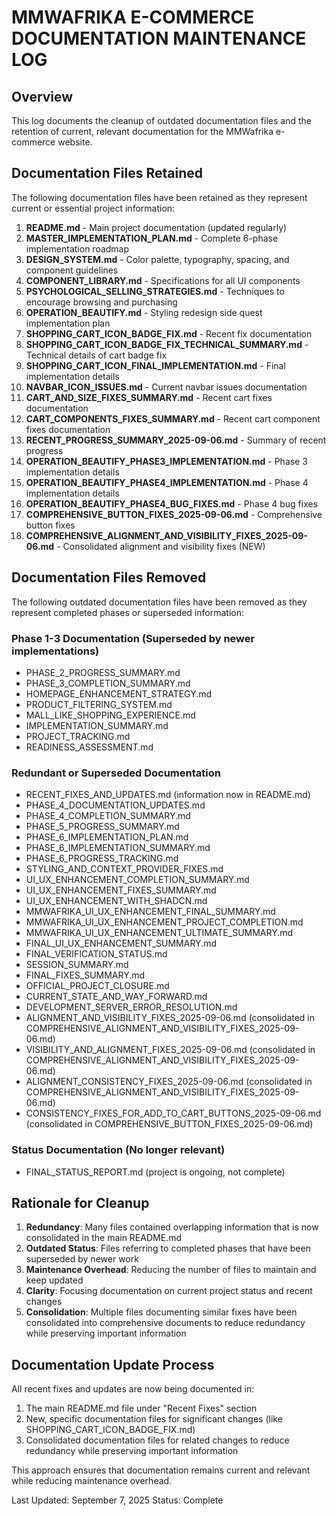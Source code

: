 # MMWAFRIKA E-COMMERCE DOCUMENTATION MAINTENANCE LOG

## Overview

This log documents the cleanup of outdated documentation files and the retention of current, relevant documentation for the MMWafrika e-commerce website.

## Documentation Files Retained

The following documentation files have been retained as they represent current or essential project information:

1. **README.md** - Main project documentation (updated regularly)
2. **MASTER_IMPLEMENTATION_PLAN.md** - Complete 6-phase implementation roadmap
3. **DESIGN_SYSTEM.md** - Color palette, typography, spacing, and component guidelines
4. **COMPONENT_LIBRARY.md** - Specifications for all UI components
5. **PSYCHOLOGICAL_SELLING_STRATEGIES.md** - Techniques to encourage browsing and purchasing
6. **OPERATION_BEAUTIFY.md** - Styling redesign side quest implementation plan
7. **SHOPPING_CART_ICON_BADGE_FIX.md** - Recent fix documentation
8. **SHOPPING_CART_ICON_BADGE_FIX_TECHNICAL_SUMMARY.md** - Technical details of cart badge fix
9. **SHOPPING_CART_ICON_FINAL_IMPLEMENTATION.md** - Final implementation details
10. **NAVBAR_ICON_ISSUES.md** - Current navbar issues documentation
11. **CART_AND_SIZE_FIXES_SUMMARY.md** - Recent cart fixes documentation
12. **CART_COMPONENTS_FIXES_SUMMARY.md** - Recent cart component fixes documentation
13. **RECENT_PROGRESS_SUMMARY_2025-09-06.md** - Summary of recent progress
14. **OPERATION_BEAUTIFY_PHASE3_IMPLEMENTATION.md** - Phase 3 implementation details
15. **OPERATION_BEAUTIFY_PHASE4_IMPLEMENTATION.md** - Phase 4 implementation details
16. **OPERATION_BEAUTIFY_PHASE4_BUG_FIXES.md** - Phase 4 bug fixes
17. **COMPREHENSIVE_BUTTON_FIXES_2025-09-06.md** - Comprehensive button fixes
18. **COMPREHENSIVE_ALIGNMENT_AND_VISIBILITY_FIXES_2025-09-06.md** - Consolidated alignment and visibility fixes (NEW)

## Documentation Files Removed

The following outdated documentation files have been removed as they represent completed phases or superseded information:

### Phase 1-3 Documentation (Superseded by newer implementations)
- PHASE_2_PROGRESS_SUMMARY.md
- PHASE_3_COMPLETION_SUMMARY.md
- HOMEPAGE_ENHANCEMENT_STRATEGY.md
- PRODUCT_FILTERING_SYSTEM.md
- MALL_LIKE_SHOPPING_EXPERIENCE.md
- IMPLEMENTATION_SUMMARY.md
- PROJECT_TRACKING.md
- READINESS_ASSESSMENT.md

### Redundant or Superseded Documentation
- RECENT_FIXES_AND_UPDATES.md (information now in README.md)
- PHASE_4_DOCUMENTATION_UPDATES.md
- PHASE_4_COMPLETION_SUMMARY.md
- PHASE_5_PROGRESS_SUMMARY.md
- PHASE_6_IMPLEMENTATION_PLAN.md
- PHASE_6_IMPLEMENTATION_SUMMARY.md
- PHASE_6_PROGRESS_TRACKING.md
- STYLING_AND_CONTEXT_PROVIDER_FIXES.md
- UI_UX_ENHANCEMENT_COMPLETION_SUMMARY.md
- UI_UX_ENHANCEMENT_FIXES_SUMMARY.md
- UI_UX_ENHANCEMENT_WITH_SHADCN.md
- MMWAFRIKA_UI_UX_ENHANCEMENT_FINAL_SUMMARY.md
- MMWAFRIKA_UI_UX_ENHANCEMENT_PROJECT_COMPLETION.md
- MMWAFRIKA_UI_UX_ENHANCEMENT_ULTIMATE_SUMMARY.md
- FINAL_UI_UX_ENHANCEMENT_SUMMARY.md
- FINAL_VERIFICATION_STATUS.md
- SESSION_SUMMARY.md
- FINAL_FIXES_SUMMARY.md
- OFFICIAL_PROJECT_CLOSURE.md
- CURRENT_STATE_AND_WAY_FORWARD.md
- DEVELOPMENT_SERVER_ERROR_RESOLUTION.md
- ALIGNMENT_AND_VISIBILITY_FIXES_2025-09-06.md (consolidated in COMPREHENSIVE_ALIGNMENT_AND_VISIBILITY_FIXES_2025-09-06.md)
- VISIBILITY_AND_ALIGNMENT_FIXES_2025-09-06.md (consolidated in COMPREHENSIVE_ALIGNMENT_AND_VISIBILITY_FIXES_2025-09-06.md)
- ALIGNMENT_CONSISTENCY_FIXES_2025-09-06.md (consolidated in COMPREHENSIVE_ALIGNMENT_AND_VISIBILITY_FIXES_2025-09-06.md)
- CONSISTENCY_FIXES_FOR_ADD_TO_CART_BUTTONS_2025-09-06.md (consolidated in COMPREHENSIVE_BUTTON_FIXES_2025-09-06.md)

### Status Documentation (No longer relevant)
- FINAL_STATUS_REPORT.md (project is ongoing, not complete)

## Rationale for Cleanup

1. **Redundancy**: Many files contained overlapping information that is now consolidated in the main README.md
2. **Outdated Status**: Files referring to completed phases that have been superseded by newer work
3. **Maintenance Overhead**: Reducing the number of files to maintain and keep updated
4. **Clarity**: Focusing documentation on current project status and recent changes
5. **Consolidation**: Multiple files documenting similar fixes have been consolidated into comprehensive documents to reduce redundancy while preserving important information

## Documentation Update Process

All recent fixes and updates are now being documented in:
1. The main README.md file under "Recent Fixes" section
2. New, specific documentation files for significant changes (like SHOPPING_CART_ICON_BADGE_FIX.md)
3. Consolidated documentation files for related changes to reduce redundancy while preserving important information

This approach ensures that documentation remains current and relevant while reducing maintenance overhead.

Last Updated: September 7, 2025
Status: Complete